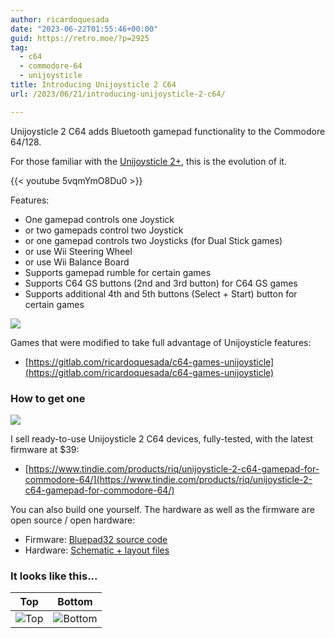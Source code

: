 ```yaml
---
author: ricardoquesada
date: "2023-06-22T01:55:46+00:00"
guid: https://retro.moe/?p=2925
tag:
  - c64
  - commodore-64
  - unijoysticle
title: Introducing Unijoysticle 2 C64
url: /2023/06/21/introducing-unijoysticle-2-c64/

---
```

Unijoysticle 2 C64 adds Bluetooth gamepad functionality to the Commodore 64/128.

For those familiar with the [Unijoysticle 2+](/2021/10/20/introducing-unijoysticle-2/), this is the evolution of it.

{{< youtube 5vqmYmO8Du0 >}}

Features:

- One gamepad controls one Joystick
- or two gamepads control two Joystick
- or one gamepad controls two Joysticks (for Dual Stick games)
- or use Wii Steering Wheel
- or use Wii Balance Board
- Supports gamepad rumble for certain games
- Supports C64 GS buttons (2nd and 3rd button) for C64 GS games
- Supports additional 4th and 5th buttons (Select + Start) button for certain games

[![](/wp-content/uploads/2023/06/uni-c64.png?w=512)](/wp-content/uploads/2023/06/uni-c64.png)

Games that were modified to take full advantage of Unijoysticle features:

- [https://gitlab.com/ricardoquesada/c64-games-unijoysticle](https://gitlab.com/ricardoquesada/c64-games-unijoysticle)

### How to get one

[![](https://d2ss6ovg47m0r5.cloudfront.net/badges/tindie-mediums.png)](https://www.tindie.com/products/riq/unijoysticle-2-c64-gamepad-for-commodore-64/)

I sell ready-to-use Unijoysticle 2 C64 devices, fully-tested, with the latest firmware at $39:

- [https://www.tindie.com/products/riq/unijoysticle-2-c64-gamepad-for-commodore-64/](https://www.tindie.com/products/riq/unijoysticle-2-c64-gamepad-for-commodore-64/)

You can also build one yourself. The hardware as well as the firmware are open source / open hardware:

- Firmware: [Bluepad32 source code](https://gitlab.com/ricardoquesada/bluepad32)
- Hardware: [Schematic + layout files](https://gitlab.com/ricardoquesada/unijoysticle2)

### It looks like this...

| Top |                                                                                                       Bottom                                                                                                        |
|:---:|:-------------------------------------------------------------------------------------------------------------------------------------------------------------------------------------------------------------------:|
|![Top](https://lh3.googleusercontent.com/pw/AJFCJaWdgxDa7IdqRJk9vaY2I9YgHxBYwbXjhbAySkNLeSoNpjiQ3bAKnK_5E7KCl5KulO2tdkz6sh9vBZsTeNW1TIbSFKCt6w6QITLyeviiuHcN7f-70ruwP0VvutsZ2ZySuUfSYS7Bv63597QJ37RR_Z8Eow=-no)|![Bottom](https://lh3.googleusercontent.com/pw/AJFCJaUVjnb31WexVaH-w_vognXiDorZIljvAaGJwK6cS01FEDTmdU2AlEyHDw30ZkmQJNduqYsc6UgWSbijjuPHMz79KAVqV3EcdUX14hQepO-WYQcs9EKEfC0xkFlb7wIm7rforDEBE8nlz0rpkYPVBQFETA=-no)|
